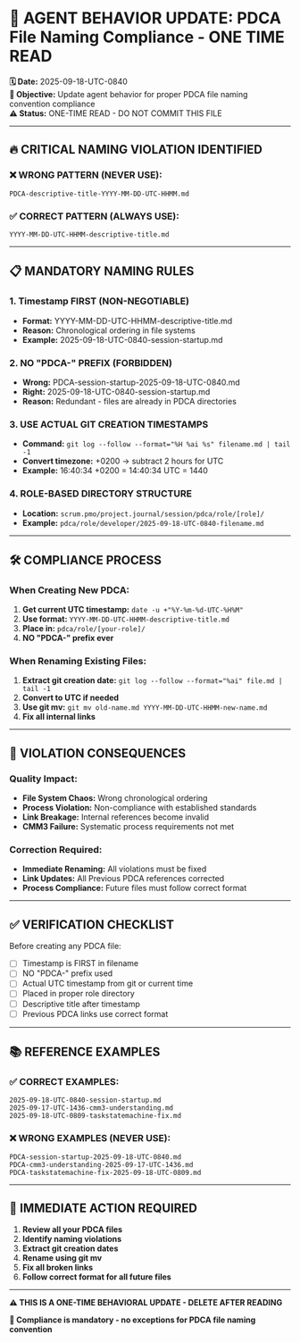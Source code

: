# 🚨 **AGENT BEHAVIOR UPDATE: PDCA File Naming Compliance - ONE TIME READ**

**🗓️ Date:** 2025-09-18-UTC-0840  
**🎯 Objective:** Update agent behavior for proper PDCA file naming convention compliance  
**⚠️ Status:** ONE-TIME READ - DO NOT COMMIT THIS FILE  

---

## **🔥 CRITICAL NAMING VIOLATION IDENTIFIED**

### **❌ WRONG PATTERN (NEVER USE):**
```
PDCA-descriptive-title-YYYY-MM-DD-UTC-HHMM.md
```

### **✅ CORRECT PATTERN (ALWAYS USE):**
```
YYYY-MM-DD-UTC-HHMM-descriptive-title.md
```

---

## **📋 MANDATORY NAMING RULES**

### **1. Timestamp FIRST (NON-NEGOTIABLE)**
- **Format:** YYYY-MM-DD-UTC-HHMM-descriptive-title.md
- **Reason:** Chronological ordering in file systems
- **Example:** 2025-09-18-UTC-0840-session-startup.md

### **2. NO "PDCA-" PREFIX (FORBIDDEN)**
- **Wrong:** PDCA-session-startup-2025-09-18-UTC-0840.md
- **Right:** 2025-09-18-UTC-0840-session-startup.md
- **Reason:** Redundant - files are already in PDCA directories

### **3. USE ACTUAL GIT CREATION TIMESTAMPS**
- **Command:** `git log --follow --format="%H %ai %s" filename.md | tail -1`
- **Convert timezone:** +0200 → subtract 2 hours for UTC
- **Example:** 16:40:34 +0200 = 14:40:34 UTC = 1440

### **4. ROLE-BASED DIRECTORY STRUCTURE**
- **Location:** `scrum.pmo/project.journal/session/pdca/role/[role]/`
- **Example:** `pdca/role/developer/2025-09-18-UTC-0840-filename.md`

---

## **🛠️ COMPLIANCE PROCESS**

### **When Creating New PDCA:**
1. **Get current UTC timestamp:** `date -u +"%Y-%m-%d-UTC-%H%M"`
2. **Use format:** `YYYY-MM-DD-UTC-HHMM-descriptive-title.md`
3. **Place in:** `pdca/role/[your-role]/`
4. **NO "PDCA-" prefix ever**

### **When Renaming Existing Files:**
1. **Extract git creation date:** `git log --follow --format="%ai" file.md | tail -1`
2. **Convert to UTC if needed**
3. **Use git mv:** `git mv old-name.md YYYY-MM-DD-UTC-HHMM-new-name.md`
4. **Fix all internal links**

---

## **🚨 VIOLATION CONSEQUENCES**

### **Quality Impact:**
- **File System Chaos:** Wrong chronological ordering
- **Process Violation:** Non-compliance with established standards
- **Link Breakage:** Internal references become invalid
- **CMM3 Failure:** Systematic process requirements not met

### **Correction Required:**
- **Immediate Renaming:** All violations must be fixed
- **Link Updates:** All Previous PDCA references corrected
- **Process Compliance:** Future files must follow correct format

---

## **✅ VERIFICATION CHECKLIST**

Before creating any PDCA file:
- [ ] Timestamp is FIRST in filename
- [ ] NO "PDCA-" prefix used
- [ ] Actual UTC timestamp from git or current time
- [ ] Placed in proper role directory
- [ ] Descriptive title after timestamp
- [ ] Previous PDCA links use correct format

---

## **📚 REFERENCE EXAMPLES**

### **✅ CORRECT EXAMPLES:**
```
2025-09-18-UTC-0840-session-startup.md
2025-09-17-UTC-1436-cmm3-understanding.md
2025-09-18-UTC-0809-taskstatemachine-fix.md
```

### **❌ WRONG EXAMPLES (NEVER USE):**
```
PDCA-session-startup-2025-09-18-UTC-0840.md
PDCA-cmm3-understanding-2025-09-17-UTC-1436.md
PDCA-taskstatemachine-fix-2025-09-18-UTC-0809.md
```

---

## **🎯 IMMEDIATE ACTION REQUIRED**

1. **Review all your PDCA files**
2. **Identify naming violations**
3. **Extract git creation dates**
4. **Rename using git mv**
5. **Fix all broken links**
6. **Follow correct format for all future files**

---

**⚠️ THIS IS A ONE-TIME BEHAVIORAL UPDATE - DELETE AFTER READING**

**🎯 Compliance is mandatory - no exceptions for PDCA file naming convention**
